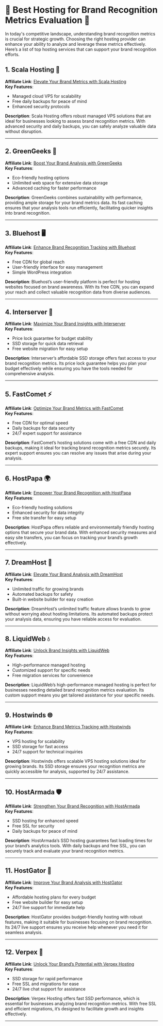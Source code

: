 # 🌟 Best Hosting for Brand Recognition Metrics Evaluation 🌟

In today's competitive landscape, understanding brand recognition metrics is crucial for strategic growth. Choosing the right hosting provider can enhance your ability to analyze and leverage these metrics effectively. Here’s a list of top hosting services that can support your brand recognition efforts.

## 1. Scala Hosting 🚀
**Affiliate Link**: [Elevate Your Brand Metrics with Scala Hosting](https://snipitx.com/scala-jy)  
**Key Features**:
- Managed cloud VPS for scalability
- Free daily backups for peace of mind
- Enhanced security protocols

**Description**: Scala Hosting offers robust managed VPS solutions that are ideal for businesses looking to assess brand recognition metrics. With advanced security and daily backups, you can safely analyze valuable data without disruption.

---

## 2. GreenGeeks 🌱
**Affiliate Link**: [Boost Your Brand Analysis with GreenGeeks](https://snipitx.com/greengeeks-jy)  
**Key Features**:
- Eco-friendly hosting options
- Unlimited web space for extensive data storage
- Advanced caching for faster performance

**Description**: GreenGeeks combines sustainability with performance, providing ample storage for your brand metrics data. Its fast caching ensures that your analysis tools run efficiently, facilitating quicker insights into brand recognition.

---

## 3. Bluehost 🖥️
**Affiliate Link**: [Enhance Brand Recognition Tracking with Bluehost](https://snipitx.com/bluehost-jy)  
**Key Features**:
- Free CDN for global reach
- User-friendly interface for easy management
- Simple WordPress integration

**Description**: Bluehost’s user-friendly platform is perfect for hosting websites focused on brand awareness. With its free CDN, you can expand your reach and collect valuable recognition data from diverse audiences.

---

## 4. Interserver 🔧
**Affiliate Link**: [Maximize Your Brand Insights with Interserver](https://snipitx.com/interserver-jy)  
**Key Features**:
- Price lock guarantee for budget stability
- SSD storage for quick data retrieval
- Free website migration for easy setup

**Description**: Interserver’s affordable SSD storage offers fast access to your brand recognition metrics. Its price lock guarantee helps you plan your budget effectively while ensuring you have the tools needed for comprehensive analysis.

---

## 5. FastComet ⚡
**Affiliate Link**: [Optimize Your Brand Metrics with FastComet](https://snipitx.com/fastcomet-jy)  
**Key Features**:
- Free CDN for optimal speed
- Daily backups for data security
- 24/7 expert support for assistance

**Description**: FastComet’s hosting solutions come with a free CDN and daily backups, making it ideal for tracking brand recognition metrics securely. Its expert support ensures you can resolve any issues that arise during your analysis.

---

## 6. HostPapa 🌍
**Affiliate Link**: [Empower Your Brand Recognition with HostPapa](https://snipitx.com/hostpapa-jy)  
**Key Features**:
- Eco-friendly hosting solutions
- Enhanced security for data integrity
- Free site transfer for easy setup

**Description**: HostPapa offers reliable and environmentally friendly hosting options that secure your brand data. With enhanced security measures and easy site transfers, you can focus on tracking your brand’s growth effectively.

---

## 7. DreamHost 🌌
**Affiliate Link**: [Elevate Your Brand Analysis with DreamHost](https://snipitx.com/dreamhost-jy)  
**Key Features**:
- Unlimited traffic for growing brands
- Automated backups for safety
- Built-in website builder for easy creation

**Description**: DreamHost’s unlimited traffic feature allows brands to grow without worrying about hosting limitations. Its automated backups protect your analysis data, ensuring you have reliable access for evaluation.

---

## 8. LiquidWeb 💧
**Affiliate Link**: [Unlock Brand Insights with LiquidWeb](https://snipitx.com/liquidweb-jy)  
**Key Features**:
- High-performance managed hosting
- Customized support for specific needs
- Free migration services for convenience

**Description**: LiquidWeb’s high-performance managed hosting is perfect for businesses needing detailed brand recognition metrics evaluation. Its custom support means you get tailored assistance for your specific needs.

---

## 9. Hostwinds 🌐
**Affiliate Link**: [Enhance Brand Metrics Tracking with Hostwinds](https://snipitx.com/hostwinds-jy)  
**Key Features**:
- VPS hosting for scalability
- SSD storage for fast access
- 24/7 support for technical inquiries

**Description**: Hostwinds offers scalable VPS hosting solutions ideal for growing brands. Its SSD storage ensures your recognition metrics are quickly accessible for analysis, supported by 24/7 assistance.

---

## 10. HostArmada 🛡️
**Affiliate Link**: [Strengthen Your Brand Recognition with HostArmada](https://snipitx.com/hostarmada-jy)  
**Key Features**:
- SSD hosting for enhanced speed
- Free SSL for security
- Daily backups for peace of mind

**Description**: HostArmada’s SSD hosting guarantees fast loading times for your brand’s analytics tools. With daily backups and free SSL, you can securely track and evaluate your brand recognition metrics.

---

## 11. HostGator 🐊
**Affiliate Link**: [Improve Your Brand Analysis with HostGator](https://snipitx.com/hostgator-jy)  
**Key Features**:
- Affordable hosting plans for every budget
- Free website builder for easy setup
- 24/7 live support for immediate help

**Description**: HostGator provides budget-friendly hosting with robust features, making it suitable for businesses focusing on brand recognition. Its 24/7 live support ensures you receive help whenever you need it for seamless analysis.

---

## 12. Verpex 🔑
**Affiliate Link**: [Unlock Your Brand’s Potential with Verpex Hosting](https://snipitx.com/verpex-jy)  
**Key Features**:
- SSD storage for rapid performance
- Free SSL and migrations for ease
- 24/7 live chat support for assistance

**Description**: Verpex Hosting offers fast SSD performance, which is essential for businesses analyzing brand recognition metrics. With free SSL and efficient migrations, it’s designed to facilitate growth and insights effectively.

---

